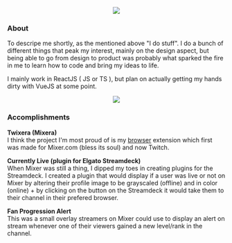 <p align="center">
  <img src="https://r4ver.com/content/images/2021/03/hi_im_raver.png" />
</p>

### About
To descripe me shortly, as the mentioned above "I do stuff". I do a bunch of different things that peak my interest, mainly on the design aspect, but being able to go from design to product was probably what sparked the fire in me to learn how to code and bring my ideas to life.<br />

I mainly work in ReactJS ( JS or TS ), but plan on actually getting my hands dirty with VueJS at some point.<br />

<p align="center">
  <img src="https://r4ver.com/content/images/2021/03/skills_white-1.png" />  
</p>

### Accomplishments
<b>Twixera (Mixera)</b><br/>
I think the project I'm most proud of is my [browser](https://github.com/R4ver/twixera) extension which first was made for Mixer.com (bless its soul) and now Twitch.

<b>Currently Live (plugin for Elgato Streamdeck)</b><br/>
When Mixer was still a thing, I dipped my toes in creating plugins for the Streamdeck. I created a plugin that would display if a user was live or not on Mixer by altering their profile image to be grayscaled (offline) and in color (online) + by clicking on the button on the Streamdeck it would take them to their channel in their prefered browser.

<b>Fan Progression Alert</b><br/>
This was a small overlay streamers on Mixer could use to display an alert on stream whenever one of their viewers gained a new level/rank in the channel.
<!--
**R4ver/R4ver** is a ✨ _special_ ✨ repository because its `README.md` (this file) appears on your GitHub profile.

Here are some ideas to get you started:

- 🔭 I’m currently working on ...
- 🌱 I’m currently learning ...
- 👯 I’m looking to collaborate on ...
- 🤔 I’m looking for help with ...
- 💬 Ask me about ...
- 📫 How to reach me: ...
- 😄 Pronouns: ...
- ⚡ Fun fact: ...
-->
